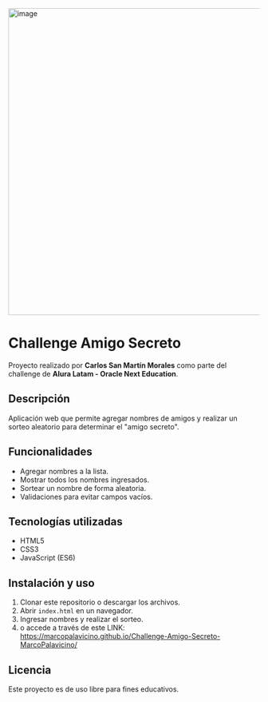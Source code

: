 <img width="1340" height="614" alt="image" src="https://github.com/user-attachments/assets/6b0bd65c-c30c-4364-825d-7d0cb72295a5" />


# Challenge Amigo Secreto

Proyecto realizado por **Carlos San Martín Morales** como parte del challenge de **Alura Latam - Oracle Next Education**.

## Descripción
Aplicación web que permite agregar nombres de amigos y realizar un sorteo aleatorio para determinar el "amigo secreto".

## Funcionalidades
- Agregar nombres a la lista.
- Mostrar todos los nombres ingresados.
- Sortear un nombre de forma aleatoria.
- Validaciones para evitar campos vacíos.

## Tecnologías utilizadas
- HTML5
- CSS3
- JavaScript (ES6)

## Instalación y uso
1. Clonar este repositorio o descargar los archivos.
2. Abrir `index.html` en un navegador.
3. Ingresar nombres y realizar el sorteo.
4. o accede a través de este LINK: https://marcopalavicino.github.io/Challenge-Amigo-Secreto-MarcoPalavicino/

## Licencia
Este proyecto es de uso libre para fines educativos.
